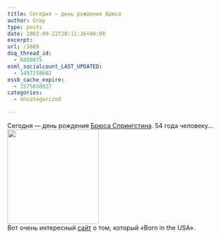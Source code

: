 ```yaml
---
title: Сегодня — день рождения Брюса
author: Gray
type: posts
date: 2003-09-22T20:11:36+00:00
excerpt:
url: /3889
dsq_thread_id:
  - 6850075
esml_socialcount_LAST_UPDATED:
  - 1497258602
essb_cache_expire:
  - 1575650027
categories:
  - Uncategorized

---
```








Сегодня &#8212; день рождения <a href="http://www.brucespringsteen.net/" target="_blank">Брюса Спрингстина</a>. 54 года человеку&#8230;  
<img src="https://i2.wp.com/www.searchengines.ru/blog/images/brucey.jpg?resize=207%2C214" width="207" height="214" alt="" border="0" data-recalc-dims="1" />  
Вот очень интересный <a href="http://www.springsteen.de/" target="_blank">сайт</a> о том, который &#171;Born in the USA&#187;.